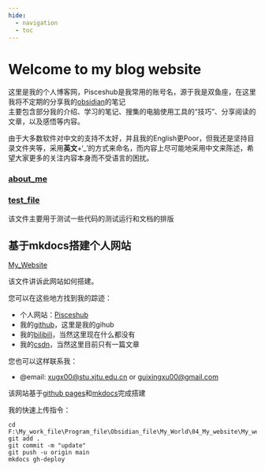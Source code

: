 ```yaml
---
hide:
  - navigation
  - toc
---
```


# Welcome to my blog website

这里是我的个人博客网，Pisceshub是我常用的账号名，源于我是双鱼座，在这里我将不定期的分享我的[obsidian](https://obsidian.md/)的笔记   
主要包含部分我的介绍、学习的笔记、搜集的电脑使用工具的“技巧”、分享阅读的文章，以及感悟等内容。

由于大多数软件对中文的支持不太好，并且我的English更Poor，但我还是坚持目录文件夹等，采用**英文**+‘_’的方式来命名，而内容上尽可能地采用中文来陈述，希望大家更多的关注内容本身而不受语言的困扰。

### [about_me](./manuscript/01_my_inf/about_me.md)

### [test_file](./manuscript/00_test/test.md)

该文件主要用于测试一些代码的测试运行和文档的排版

## 基于mkdocs搭建个人网站
  
[My_Website](./manuscript/03_blog/use_computer/基于mkdocs搭建个人网站.md)

该文件讲诉此网站如何搭建。


您可以在这些地方找到我的踪迹： 
  
- 个人网站：[Pisceshub](https://pisceshub.github.io/)
- 我的[github](https://github.com/Pisceshub)，这里是我的gihub  
- 我的[bilibili](https://space.bilibili.com/487535234?spm_id_from=333.788.0.0)，当然这里现在什么都没有  
- 我的[csdn](https://blog.csdn.net/xiaoxinlove4?spm=1011.2124.3001.5343)，当然这里目前只有一篇文章  

您也可以这样联系我：
- @email: xugx00@stu.xjtu.edu.cn or guixingxu00@gmail.com

该网站基于[github pages](https://pages.github.com/)和[mkdocs](https://www.mkdocs.org/)完成搭建   

我的快速上传指令：
```
cd F:\My_work_file\Program_file\Obsidian_file\My_World\04_My_website\My_website 
git add .
git commit -m "update"
git push -u origin main
mkdocs gh-deploy
```
